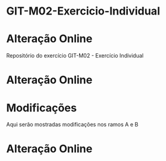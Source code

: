 # GIT-M02-Exercicio-Individual
# Alteração Online
Repositório do exercício GIT-M02 - Exercício Individual
# Alteração Online
# Modificações
Aqui serão mostradas modificações nos ramos A e B
# Alteração Online
